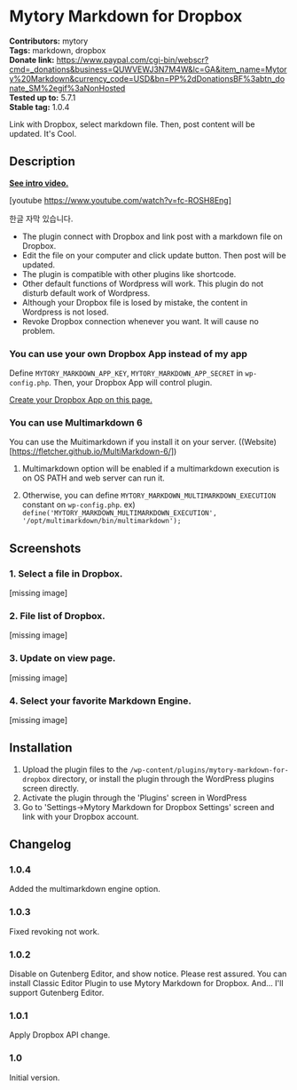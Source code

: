 # Mytory Markdown for Dropbox 
**Contributors:** mytory  
**Tags:** markdown, dropbox  
**Donate link:** https://www.paypal.com/cgi-bin/webscr?cmd=_donations&business=QUWVEWJ3N7M4W&lc=GA&item_name=Mytory%20Markdown&currency_code=USD&bn=PP%2dDonationsBF%3abtn_donate_SM%2egif%3aNonHosted  
**Tested up to:** 5.7.1  
**Stable tag:** 1.0.4  

Link with Dropbox, select markdown file. Then, post content will be updated. It's Cool.


## Description 

**[See intro video.](https://youtu.be/fc-ROSH8Eng)**

[youtube https://www.youtube.com/watch?v=fc-ROSH8Eng]

한글 자막 있습니다.

* The plugin connect with Dropbox and link post with a markdown file on Dropbox.
* Edit the file on your computer and click update button. Then post will be updated.
* The plugin is compatible with other plugins like shortcode.
* Other default functions of Wordpress will work. This plugin do not disturb default work of Wordpress.
* Although your Dropbox file is losed by mistake, the content in Wordpress is not losed.
* Revoke Dropbox connection whenever you want. It will cause no problem.


### You can use your own Dropbox App instead of my app 

Define `MYTORY_MARKDOWN_APP_KEY`, `MYTORY_MARKDOWN_APP_SECRET` in `wp-config.php`. Then, your Dropbox App will control plugin.

[Create your Dropbox App on this page.](https://www.dropbox.com/developers/apps)


### You can use Multimarkdown 6 

You can use the Muitimarkdown if you install it on your server. ((Website)[https://fletcher.github.io/MultiMarkdown-6/])

1. Multimarkdown option will be enabled if a multimarkdown execution is on OS PATH and web server can run it.

2. Otherwise, you can define `MYTORY_MARKDOWN_MULTIMARKDOWN_EXECUTION` constant on `wp-config.php`.
   ex) `define('MYTORY_MARKDOWN_MULTIMARKDOWN_EXECUTION', '/opt/multimarkdown/bin/multimarkdown');`


## Screenshots 

### 1. Select a file in Dropbox.
[missing image]

### 2. File list of Dropbox.
[missing image]

### 3. Update on view page.
[missing image]

### 4. Select your favorite Markdown Engine.
[missing image]



## Installation 

1. Upload the plugin files to the `/wp-content/plugins/mytory-markdown-for-dropbox` directory, or install the plugin through the WordPress plugins screen directly.
1. Activate the plugin through the 'Plugins' screen in WordPress
1. Go to 'Settings->Mytory Markdown for Dropbox Settings' screen and link with your Dropbox account.


## Changelog 


### 1.0.4 

Added the multimarkdown engine option.


### 1.0.3 

Fixed revoking not work.


### 1.0.2 

Disable on Gutenberg Editor, and show notice. Please rest assured. You can install Classic Editor Plugin
to use Mytory Markdown for Dropbox. And... I'll support Gutenberg Editor.


### 1.0.1 

Apply Dropbox API change.


### 1.0 

Initial version.